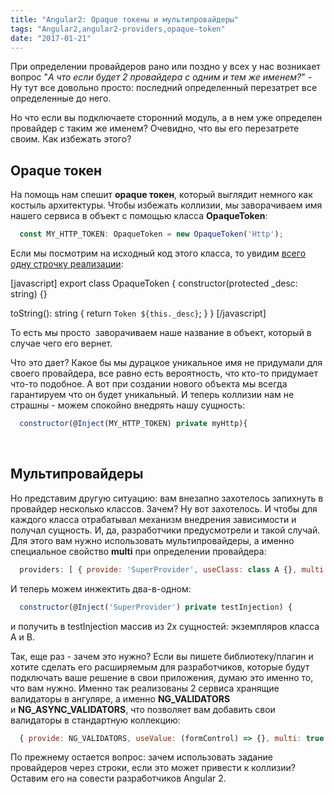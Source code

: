 ```yaml
---
title: "Angular2: Opaque токены и мультипровайдеры"
tags: "Angular2,angular2-providers,opaque-token"
date: "2017-01-21"
---
```


При определении провайдеров рано или поздно у всех у нас возникает вопрос "_А что если будет 2 провайдера с одним и тем же именем?_" - Ну тут все довольно просто: последний определенный перезатрет все определенные до него.

Но что если вы подключаете сторонний модуль, а в нем уже определен провайдер с таким же именем? Очевидно, что вы его перезатрете своим. Как избежать этого?

## Opaque токен

На помощь нам спешит **opaque токен**, который выглядит немного как костыль архитектуры. Чтобы избежать коллизии, мы заворачиваем имя нашего сервиса в объект с помощью класса **OpaqueToken**:

```javascript 
  const MY_HTTP_TOKEN: OpaqueToken = new OpaqueToken('Http');  
 ```

Если мы посмотрим на исходный код этого класса, то увидим [всего одну строчку реализации](https://github.com/angular/angular/blob/d169c2434e3b5cd5991e38ffd8904e0919f11788/modules/%40angular/core/src/di/injection_token.ts#L35):

[javascript] export class OpaqueToken { constructor(protected _desc: string) {}

toString(): string { return `Token ${this._desc}`; } } [/javascript]

То есть мы просто  заворачиваем наше название в объект, который в случае чего его вернет.

Что это дает? Какое бы мы дурацкое уникальное имя не придумали для своего провайдера, все равно есть вероятность, что кто-то придумает что-то подобное. А вот при создании нового объекта мы всегда гарантируем что он будет уникальный. И теперь коллизии нам не страшны - можем спокойно внедрять нашу сущность:

```javascript 
  constructor(@Inject(MY_HTTP_TOKEN) private myHttp){  
 ```

 

## Мультипровайдеры

Но представим другую ситуацию: вам внезапно захотелось запихнуть в провайдер несколько классов. Зачем? Ну вот захотелось. И чтобы для каждого класса отрабатывал механизм внедрения зависимости и получал сущность. И, да, разработчики предусмотрели и такой случай. Для этого вам нужно использовать мультипровайдеры, а именно специальное свойство **multi** при определении провайдера:

```javascript 
  providers: [ { provide: 'SuperProvider', useClass: class A {}, multi: true }, { provide: 'SuperProvider', useClass: class B {}, multi: true}]  
 ```

И теперь можем инжектить два-в-одном:

```javascript 
  constructor(@Inject('SuperProvider') private testInjection) {  
 ```

и получить в testInjection массив из 2х сущностей: экземпляров класса A и B.

Так, еще раз - зачем это нужно? Если вы пишете библиотеку/плагин и хотите сделать его расширяемым для разработчиков, которые будут подключать ваше решение в свои приложения, думаю это именно то, что вам нужно. Именно так реализованы 2 сервиса хранящие валидаторы в ангуляре, а именно **NG_VALIDATORS** и **NG_ASYNC_VALIDATORS**, что позволяет вам добавить свои валидаторы в стандартную коллекцию:

```javascript 
  { provide: NG_VALIDATORS, useValue: (formControl) => {}, multi: true }  
 ```

По прежнему остается вопрос: зачем использовать задание провайдеров через строки, если это может привести к коллизии? Оставим его на совести разработчиков Angular 2.
